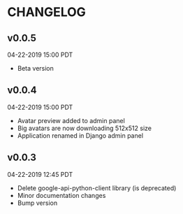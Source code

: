 # CHANGELOG

## v0.0.5
04-22-2019 15:00 PDT

  * Beta version

## v0.0.4
04-22-2019 15:00 PDT

  * Avatar preview added to admin panel
  * Big avatars are now downloading 512x512 size
  * Application renamed in Django admin panel

## v0.0.3
04-22-2019 12:45 PDT

  * Delete google-api-python-client library (is deprecated)
  * Minor documentation changes
  * Bump version
